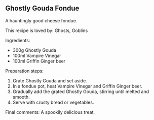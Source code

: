 ## Ghostly Gouda Fondue

A hauntingly good cheese fondue.

This recipe is loved by: Ghosts, Goblins

Ingredients:

* 300g Ghostly Gouda
* 100ml Vampire Vinegar
* 100ml Griffin Ginger beer

Preparation steps:

1. Grate Ghostly Gouda and set aside.
2. In a fondue pot, heat Vampire Vinegar and Griffin Ginger beer.
3. Gradually add the grated Ghostly Gouda, stirring until melted and smooth.
4. Serve with crusty bread or vegetables.

Final comments: A spookily delicious treat.


